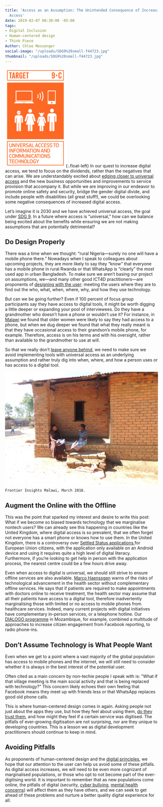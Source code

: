 ```yaml
---
title: 'Access as an Assumption: The Unintended Consequence of Increasing Digital
  Access'
date: 2019-02-07 08:30:00 -05:00
tags:
- Digital Inclusion
- Human-centered design
- Think Piece
Author: Chloe Messenger
social-image: "/uploads/SDG9%20small-f44723.jpg"
thumbnail: "/uploads/SDG9%20small-f44723.jpg"
---
```


![SDG9 small-23e62a.jpg](/uploads/SDG9%20small-23e62a.jpg){:.float-left} In our quest to increase digital access, we tend to focus on the dividends, rather than the negatives that can arise. We are understandably excited about [edging closer to universal access](https://www.itu.int/en/mediacentre/Pages/2018-PR40.aspx) and the new business opportunities and improvements to service provision that accompany it. But while we are improving in our endeavor to promote online safety and security, bridge the gender digital divide, and include people with disabilities (all great stuff!), we could be overlooking some negative consequences of increased digital access.

<!--more-->

Let’s imagine it is 2030 and we have achieved universal access, the goal under [SDG 9](https://www.un.org/sustainabledevelopment/infrastructure-industrialization/). In a future where access is “universal,” how can we balance being excited about the benefits while ensuring we are not making assumptions that are potentially detrimental?

## Do Design Properly

There was a time when we thought: “rural Nigeria—surely no one will have a mobile phone there.” Nowadays when I speak to colleagues about upcoming projects, they are more likely to say they “know” that everyone has a mobile phone in rural Rwanda or that WhatsApp is “clearly” the most used app in urban Bangladesh. To make sure we aren’t basing our project on assumptions, we—and many other good ICT4D practitioners—are proponents of [designing with the user](https://digitalprinciples.org/principle/design-with-the-user/): meeting the users where they are to find out the who, what, when, where, why, and how they use technology.

But can we be going further? Even if 100 percent of focus group participants say they have access to digital tools, it might be worth digging a little deeper or expanding your pool of interviewees. Do they have a grandmother who doesn’t have a phone or wouldn’t use it? For instance, in [Malawi](https://dai-global-digital.com/digital-insights-malawi-communication-among-rural-communities.html) we found that older women were likely to say they had access to a phone, but when we dug deeper we found that what they really meant is that they have occasional access to their grandson’s mobile phone, for example. Therefore, access is on his terms and with his oversight, rather than available to the grandmother to use at will.

So that we really don’t [leave anyone behind](https://www.gov.uk/government/publications/leaving-no-one-behind-our-promise/leaving-no-one-behind-our-promise), we need to make sure we avoid implementing tools with universal access as an underlying assumption and rather truly dig into when, where, and how a person uses or has access to a digital tool.

![058- Mzimba TA Chindi_approval.jpg](/uploads/058-%20Mzimba%20TA%20Chindi_approval.jpg)`Frontier Insights Malawi, March 2018.`

## Augment the Online with the Offline

This was the point that sparked my interest and desire to write this post: What if we become so biased towards technology that we marginalise nontech users? We can already see this happening in countries like the United Kingdom, where digital access is so prevalent, that we often forget not everyone has a smart phone or knows how to use them. In the United Kingdom, there is a controversy over [Settled Status applications ](https://www.wired.co.uk/article/brexit-app-settled-status-applications)for European Union citizens, with the application only available on an Android device and using it requires quite a high level of digital literacy. Furthermore, if you’re looking to get help in person with the application process, the nearest centre could be a few hours drive away.

Even when access to digital is universal, we should still strive to ensure offline services are also available. [Marco Haenssgen](https://www.oii.ox.ac.uk/blog/the-tyranny-of-digital-inclusion/?utm_content=buffer27318&utm_medium=social&utm_source=twitter.com&utm_campaign=buffer) warns of the risks of technological advancement in the health sector without complementary offline services. He says that if patients are required to make appointments with doctors online to receive treatment, the health sector may assume that all their patients have access to a digital tool, therefore inadvertently marginalising those with limited or no access to mobile phones from healthcare services. Indeed, many current projects with digital initiatives have complementary in-person services, or a telephone hotline. Our [DIALOGO programme](https://dai-global-digital.com/icts-for-citizen-engagement-and-advocacy-lessons-learned-from-mozambique-dialogo.html) in Mozambique, for example, combined a multitude of approaches to increase citizen engagement from Facebook reporting, to radio phone-ins.

## Don’t Assume Technology is What People Want

Even when we get to a point where a vast majority of the global population has access to mobile phones and the internet, we will still need to consider whether it is always in the best interest of the potential user.

Often cited as a main concern by non-techie people I speak with is: "What if that village meeting is the main social activity and that is being replaced with technology?" This concern likely echoes their own feeling that Facebook means they meet up with friends less or that WhatsApp replaces good old phone calls.

This is where human-centered design comes in again. Asking people not just about the apps they use, but how they feel about using them, [do they trust them](https://dai-global-digital.com/frontier-insights-cyber-security-edition.html), and how might they feel if a certain service was digitised. The pitfalls of ever-growing digitisation are not surprising, nor are they unique to developing countries. This is a lesson we as digital development practitioners should continue to keep in mind.

## Avoiding Pitfalls

As proponents of human-centered design and the [digital principles](https://digitalprinciples.org/), we hope that our attention to the user can help us avoid some of these pitfalls. As digital access increases, we will need to be even more cognizant of marginalised populations, or those who opt to not become part of the ever-digitising world. It is important to remember that as new populations come online, the pitfalls of digital (security, [cyber bullying](https://dai-global-digital.com/cyber-vawg-what-are-the-implications-for-digital-inclusion.html), [mental health concerns](https://www.theguardian.com/society/2019/feb/05/youth-unhappiness-uk-doubles-in-past-10-years)) will affect them as they have others, and we can seek to get ahead of these problems and nurture a better quality digital experience for all.